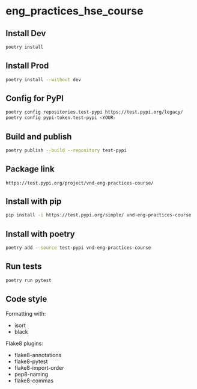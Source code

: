 # eng_practices_hse_course

## Install Dev

```bash
poetry install
```

## Install Prod

```bash
poetry install --without dev
```

## Config for PyPI

```bash
poetry config repositories.test-pypi https://test.pypi.org/legacy/
poetry config pypi-token.test-pypi <YOUR-
```

## Build and publish

```bash
poetry publish --build --repository test-pypi
```

## Package link
```
https://test.pypi.org/project/vnd-eng-practices-course/
```

## Install with pip
```bash
pip install -i https://test.pypi.org/simple/ vnd-eng-practices-course
```

## Install with poetry
```bash
poetry add --source test-pypi vnd-eng-practices-course
```

## Run tests
```bash
poetry run pytest
```

## Code style

Formatting with:
* isort
* black

Flake8 plugins:
* flake8-annotations
* flake8-pytest
* flake8-import-order
* pep8-naming
* flake8-commas